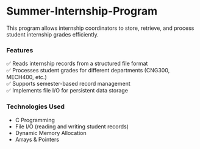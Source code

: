 # Summer-Internship-Program  
This program allows internship coordinators to store, retrieve, and process student internship grades efficiently.  

### Features  
✅ Reads internship records from a structured file format  
✅ Processes student grades for different departments (CNG300, MECH400, etc.)  
✅ Supports semester-based record management  
✅ Implements file I/O for persistent data storage  

### Technologies Used  
- C Programming  
- File I/O (reading and writing student records)  
- Dynamic Memory Allocation  
- Arrays & Pointers 
